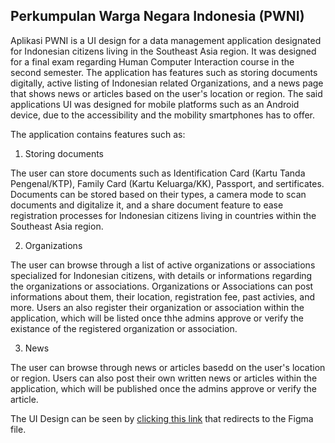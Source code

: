 ## Perkumpulan Warga Negara Indonesia (PWNI)

Aplikasi PWNI is a UI design for a data management application designated for Indonesian citizens living in the Southeast Asia region. It was designed for a final exam regarding Human Computer Interaction course in the second semester. The application has features such as storing documents digitally, active listing of Indonesian related Organizations, and a news page that shows news or articles based on the user's location or region. The said applications UI was designed for mobile platforms such as an Android device, due to the accessibility and the mobility smartphones has to offer.

The application contains features such as:
1. Storing documents

The user can store documents such as Identification Card (Kartu Tanda Pengenal/KTP), Family Card (Kartu Keluarga/KK), Passport, and sertificates. Documents can be stored based on their types, a camera mode to scan documents and digitalize it, and a share document feature to ease registration processes for Indonesian citizens living in countries within the Southeast Asia region.

2. Organizations

The user can browse through a list of active organizations or associations specialized for Indonesian citizens, with details or informations regarding the organizations or associations. Organizations or Associations can post informations about them, their location, registration fee, past activies, and more. Users an also register their organization or association within the application, which will be listed once thhe admins approve or verify the existance of the registered organization or association.

3. News

The user can browse through news or articles basedd on the user's location or region. Users can also post their own written news or articles within the application, which will be published once the admins approve or verify the article.


The UI Design can be seen by [clicking this link](https://www.figma.com/proto/Sdl5m1vnAy7CqsYgOSouLv/Aplikasi-PWNI---UAS-HCI-Rhenaldy?scaling=scale-down&page-id=0%3A1&starting-point-node-id=2%3A2&node-id=2%3A2) that redirects to the Figma file.
